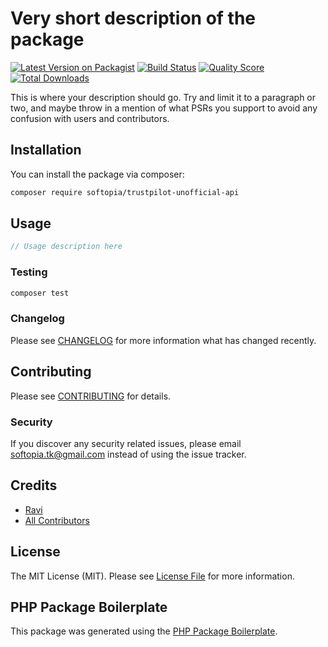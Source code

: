 # Very short description of the package

[![Latest Version on Packagist](https://img.shields.io/packagist/v/softopia/trustpilot-unofficial-api.svg?style=flat-square)](https://packagist.org/packages/softopia/trustpilot-unofficial-api)
[![Build Status](https://img.shields.io/travis/softopia/trustpilot-unofficial-api/master.svg?style=flat-square)](https://travis-ci.org/softopia/trustpilot-unofficial-api)
[![Quality Score](https://img.shields.io/scrutinizer/g/softopia/trustpilot-unofficial-api.svg?style=flat-square)](https://scrutinizer-ci.com/g/softopia/trustpilot-unofficial-api)
[![Total Downloads](https://img.shields.io/packagist/dt/softopia/trustpilot-unofficial-api.svg?style=flat-square)](https://packagist.org/packages/softopia/trustpilot-unofficial-api)

This is where your description should go. Try and limit it to a paragraph or two, and maybe throw in a mention of what PSRs you support to avoid any confusion with users and contributors.

## Installation

You can install the package via composer:

```bash
composer require softopia/trustpilot-unofficial-api
```

## Usage

``` php
// Usage description here
```

### Testing

``` bash
composer test
```

### Changelog

Please see [CHANGELOG](CHANGELOG.md) for more information what has changed recently.

## Contributing

Please see [CONTRIBUTING](CONTRIBUTING.md) for details.

### Security

If you discover any security related issues, please email softopia.tk@gmail.com instead of using the issue tracker.

## Credits

- [Ravi](https://github.com/softopia)
- [All Contributors](../../contributors)

## License

The MIT License (MIT). Please see [License File](LICENSE.md) for more information.

## PHP Package Boilerplate

This package was generated using the [PHP Package Boilerplate](https://laravelpackageboilerplate.com).